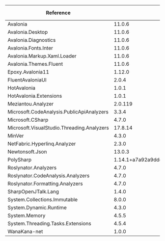  | Reference                                  | Version                                         | License Type | License                                                                   | 
 | ------------------------------------------ | ----------------------------------------------- | ------------ | ------------------------------------------------------------------------- | 
 | Avalonia                                   | 11.0.6                                          | MIT          | https://licenses.nuget.org/MIT                                            | 
 | Avalonia.Desktop                           | 11.0.6                                          | MIT          | https://licenses.nuget.org/MIT                                            | 
 | Avalonia.Diagnostics                       | 11.0.6                                          | MIT          | https://licenses.nuget.org/MIT                                            | 
 | Avalonia.Fonts.Inter                       | 11.0.6                                          | MIT          | https://licenses.nuget.org/MIT                                            | 
 | Avalonia.Markup.Xaml.Loader                | 11.0.6                                          | MIT          | https://licenses.nuget.org/MIT                                            | 
 | Avalonia.Themes.Fluent                     | 11.0.6                                          | MIT          | https://licenses.nuget.org/MIT                                            | 
 | Epoxy.Avalonia11                           | 1.12.0                                          | Apache-2.0   | https://licenses.nuget.org/Apache-2.0                                     | 
 | FluentAvaloniaUI                           | 2.0.4                                           | MIT          | https://licenses.nuget.org/MIT                                            | 
 | HotAvalonia                                | 1.0.1                                           | LICENSE.md   | https://www.nuget.org/packages/HotAvalonia/1.0.1/License                  | 
 | HotAvalonia.Extensions                     | 1.0.1                                           | LICENSE.md   | https://www.nuget.org/packages/HotAvalonia.Extensions/1.0.1/License       | 
 | Meziantou.Analyzer                         | 2.0.119                                         | MIT          | https://licenses.nuget.org/MIT                                            | 
 | Microsoft.CodeAnalysis.PublicApiAnalyzers  | 3.3.4                                           | MIT          | https://licenses.nuget.org/MIT                                            | 
 | Microsoft.CSharp                           | 4.7.0                                           | MIT          | https://licenses.nuget.org/MIT                                            | 
 | Microsoft.VisualStudio.Threading.Analyzers | 17.8.14                                         | MIT          | https://licenses.nuget.org/MIT                                            | 
 | MinVer                                     | 4.3.0                                           | Apache-2.0   | https://licenses.nuget.org/Apache-2.0                                     | 
 | NetFabric.Hyperlinq.Analyzer               | 2.3.0                                           | LICENSE      | https://www.nuget.org/packages/NetFabric.Hyperlinq.Analyzer/2.3.0/License | 
 | Newtonsoft.Json                            | 13.0.3                                          | MIT          | https://licenses.nuget.org/MIT                                            | 
 | PolySharp                                  | 1.14.1+a7a92a9ddd050275c91c42b711d22cb41c3fbf3d | MIT          | https://licenses.nuget.org/MIT                                            | 
 | Roslynator.Analyzers                       | 4.7.0                                           | Apache-2.0   | https://licenses.nuget.org/Apache-2.0                                     | 
 | Roslynator.CodeAnalysis.Analyzers          | 4.7.0                                           | Apache-2.0   | https://licenses.nuget.org/Apache-2.0                                     | 
 | Roslynator.Formatting.Analyzers            | 4.7.0                                           | Apache-2.0   | https://licenses.nuget.org/Apache-2.0                                     | 
 | SharpOpenJTalk.Lang                        | 1.4.0                                           |              | https://raw.githubusercontent.com/yamachu/SharpOpenJTalk/master/LICENSE   | 
 | System.Collections.Immutable               | 8.0.0                                           | MIT          | https://licenses.nuget.org/MIT                                            | 
 | System.Dynamic.Runtime                     | 4.3.0                                           | MS-EULA      | http://go.microsoft.com/fwlink/?LinkId=329770                             | 
 | System.Memory                              | 4.5.5                                           | MIT          | https://github.com/dotnet/corefx/blob/master/LICENSE.TXT                  | 
 | System.Threading.Tasks.Extensions          | 4.5.4                                           | MIT          | https://github.com/dotnet/corefx/blob/master/LICENSE.TXT                  | 
 | WanaKana-net                               | 1.0.0                                           | MIT          | https://licenses.nuget.org/MIT                                            | 
